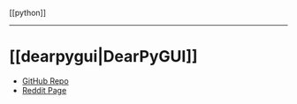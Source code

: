 [[python]]

---

# [[dearpygui|DearPyGUI]]
- [GitHub Repo](https://github.com/hoffstadt/DearPyGui)
- [Reddit Page](https://www.reddit.com/r/DearPyGui/)
